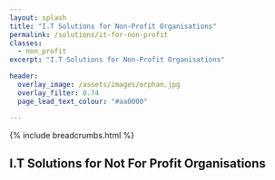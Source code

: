 ```yaml
---
layout: splash
title: "I.T Solutions for Non-Profit Organisations"
permalink: /solutions/it-for-non-profit
classes:
  - non_profit
excerpt: "I.T Solutions for Non-Profit Organisations"

header:
  overlay_image: /assets/images/orphan.jpg
  overlay_filter: 0.74
  page_lead_text_colour: "#aa0000"

---
```



{% include breadcrumbs.html %}

## I.T Solutions for Not For Profit Organisations